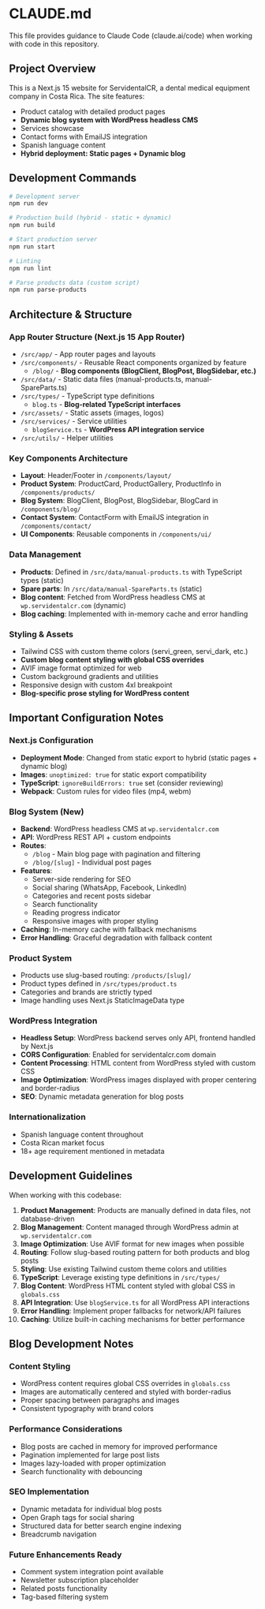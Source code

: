 # CLAUDE.md

This file provides guidance to Claude Code (claude.ai/code) when working with code in this repository.

## Project Overview

This is a Next.js 15 website for ServidentalCR, a dental medical equipment company in Costa Rica. The site features:
- Product catalog with detailed product pages
- **Dynamic blog system with WordPress headless CMS**
- Services showcase 
- Contact forms with EmailJS integration
- Spanish language content
- **Hybrid deployment: Static pages + Dynamic blog**

## Development Commands

```bash
# Development server
npm run dev

# Production build (hybrid - static + dynamic)
npm run build

# Start production server
npm run start

# Linting
npm run lint

# Parse products data (custom script)
npm run parse-products
```

## Architecture & Structure

### App Router Structure (Next.js 15 App Router)
- `/src/app/` - App router pages and layouts
- `/src/components/` - Reusable React components organized by feature
  - `/blog/` - **Blog components (BlogClient, BlogPost, BlogSidebar, etc.)**
- `/src/data/` - Static data files (manual-products.ts, manual-SpareParts.ts)
- `/src/types/` - TypeScript type definitions
  - `blog.ts` - **Blog-related TypeScript interfaces**
- `/src/assets/` - Static assets (images, logos)
- `/src/services/` - Service utilities
  - `blogService.ts` - **WordPress API integration service**
- `/src/utils/` - Helper utilities

### Key Components Architecture
- **Layout**: Header/Footer in `/components/layout/`
- **Product System**: ProductCard, ProductGallery, ProductInfo in `/components/products/`
- **Blog System**: BlogClient, BlogPost, BlogSidebar, BlogCard in `/components/blog/`
- **Contact System**: ContactForm with EmailJS integration in `/components/contact/`
- **UI Components**: Reusable components in `/components/ui/`

### Data Management
- **Products**: Defined in `/src/data/manual-products.ts` with TypeScript types (static)
- **Spare parts**: In `/src/data/manual-SpareParts.ts` (static)
- **Blog content**: Fetched from WordPress headless CMS at `wp.servidentalcr.com` (dynamic)
- **Blog caching**: Implemented with in-memory cache and error handling

### Styling & Assets
- Tailwind CSS with custom theme colors (servi_green, servi_dark, etc.)
- **Custom blog content styling with global CSS overrides**
- AVIF image format optimized for web
- Custom background gradients and utilities
- Responsive design with custom 4xl breakpoint
- **Blog-specific prose styling for WordPress content**

## Important Configuration Notes

### Next.js Configuration
- **Deployment Mode**: Changed from static export to hybrid (static pages + dynamic blog)
- **Images**: `unoptimized: true` for static export compatibility
- **TypeScript**: `ignoreBuildErrors: true` set (consider reviewing)
- **Webpack**: Custom rules for video files (mp4, webm)

### Blog System (New)
- **Backend**: WordPress headless CMS at `wp.servidentalcr.com`
- **API**: WordPress REST API + custom endpoints
- **Routes**: 
  - `/blog` - Main blog page with pagination and filtering
  - `/blog/[slug]` - Individual post pages
- **Features**:
  - Server-side rendering for SEO
  - Social sharing (WhatsApp, Facebook, LinkedIn)
  - Categories and recent posts sidebar
  - Search functionality
  - Reading progress indicator
  - Responsive images with proper styling
- **Caching**: In-memory cache with fallback mechanisms
- **Error Handling**: Graceful degradation with fallback content

### Product System
- Products use slug-based routing: `/products/[slug]/`
- Product types defined in `/src/types/product.ts`
- Categories and brands are strictly typed
- Image handling uses Next.js StaticImageData type

### WordPress Integration
- **Headless Setup**: WordPress backend serves only API, frontend handled by Next.js
- **CORS Configuration**: Enabled for servidentalcr.com domain
- **Content Processing**: HTML content from WordPress styled with custom CSS
- **Image Optimization**: WordPress images displayed with proper centering and border-radius
- **SEO**: Dynamic metadata generation for blog posts

### Internationalization
- Spanish language content throughout
- Costa Rican market focus
- 18+ age requirement mentioned in metadata

## Development Guidelines

When working with this codebase:

1. **Product Management**: Products are manually defined in data files, not database-driven
2. **Blog Management**: Content managed through WordPress admin at `wp.servidentalcr.com`
3. **Image Optimization**: Use AVIF format for new images when possible
4. **Routing**: Follow slug-based routing pattern for both products and blog posts
5. **Styling**: Use existing Tailwind custom theme colors and utilities
6. **TypeScript**: Leverage existing type definitions in `/src/types/`
7. **Blog Content**: WordPress HTML content styled with global CSS in `globals.css`
8. **API Integration**: Use `blogService.ts` for all WordPress API interactions
9. **Error Handling**: Implement proper fallbacks for network/API failures
10. **Caching**: Utilize built-in caching mechanisms for better performance

## Blog Development Notes

### Content Styling
- WordPress content requires global CSS overrides in `globals.css`
- Images are automatically centered and styled with border-radius
- Proper spacing between paragraphs and images
- Consistent typography with brand colors

### Performance Considerations
- Blog posts are cached in memory for improved performance
- Pagination implemented for large post lists
- Images lazy-loaded with proper optimization
- Search functionality with debouncing

### SEO Implementation
- Dynamic metadata for individual blog posts
- Open Graph tags for social sharing
- Structured data for better search engine indexing
- Breadcrumb navigation

### Future Enhancements Ready
- Comment system integration point available
- Newsletter subscription placeholder
- Related posts functionality
- Tag-based filtering system